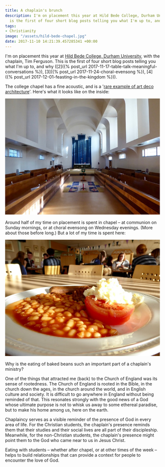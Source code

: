 ```yaml
---
title: A chaplain's brunch
description: I'm on placement this year at Hild Bede College, Durham University. This
  is the first of four short blog posts telling you what I'm up to, and why.
tags:
- Christianity
image: "/assets/hild-bede-chapel.jpg"
date: 2017-11-10 14:21:39.457285341 +00:00
---
```

I'm on placement this year at [Hild Bede College, Durham University](https://www.dur.ac.uk/hild-bede/undergraduate/facilities/faith/), with the chaplain, Tim Ferguson. This is the first of four short blog posts telling you what I'm up to, and why ([2]({% post_url 2017-11-17-table-talk-meaningful-conversations %}), [3]({% post_url 2017-11-24-choral-evensong %}), [4]({% post_url 2017-12-01-feasting-in-the-kingdom %})).

The college chapel has a fine acoustic, and is a '[rare example of art deco architecture](https://www.dur.ac.uk/hild-bede/undergraduate/facilities/faith/)'. Here's what it looks like on the inside:

![Hild Bede Chapel](/assets/hild-bede-chapel.jpg)

Around half of my time on placement is spent in chapel &ndash; at communion on Sunday mornings, or at choral evensong on Wednesday evenings. (More about those before long.) But a lot of my time is spent here:

![Hild Bede Brunch](/assets/hild-bede-brunch.jpg)

Why is the eating of baked beans such an important part of a chaplain's ministry?

One of the things that attracted me (back) to the Church of England was its sense of rootedness. The Church of England is rooted in the Bible, in the church down the ages, in the church around the world, and in English culture and society. It is difficult to go anywhere in England without being reminded of that. This resonates strongly with the good news of a God whose ultimate purpose is not to whisk us away to some ethereal paradise, but to make his home among us, here on the earth.

Chaplaincy serves as a visible reminder of the presence of God in every area of life. For the Christian students, the chaplain's presence reminds them that their studies and their social lives are all part of their discipleship. Meanwhile, for the non-Christian students, the chaplain's presence might point them to the God who came near to us in Jesus Christ.

Eating with students &ndash; whether after chapel, or at other times of the week &ndash; helps to build relationships that can provide a context for people to encounter the love of God.
